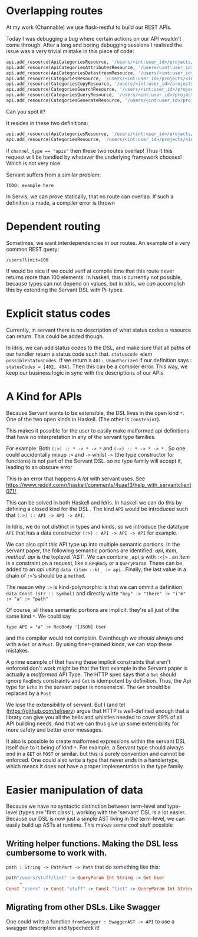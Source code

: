 # Overlapping routes
At my work (Channable) we use flask-restful to build our REST APIs.

Today I was debugging a bug where certain actions on our API wouldn't come through. After a long and boring debugging sessions
I realised the issue was a very trivial mistake in this piece of code:

```python
api.add_resource(ApiCategoriesResource, '/users/<int:user_id>/projects/<int:project_id>/apis/<int:api_id>/categories')
api.add_resource(ApiCategoriesAttributesResource, '/users/<int:user_id>/projects/<int:project_id>/apis/<int:api_id>/categories/<string:category_id>')
api.add_resource(ApiCategoriesDatastreamResource, '/users/<int:user_id>/projects/<int:project_id>/apis/<int:api_id>/categories/<string:category_id>/datastream')
api.add_resource(CategoriesResource, '/users/<int:user_id>/projects/<int:project_id>/<string:channel>/<int:channel_id>/categories')
api.add_resource(CategoriesCopyResource, '/users/<int:user_id>/projects/<int:project_id>/<string:channel>/<int:channel_id>/categories/copy')
api.add_resource(CategoriesSearchResource, '/users/<int:user_id>/projects/<int:project_id>/<string:channel>/<int:channel_id>/categories/search')
api.add_resource(CategoriesQueryResource, '/users/<int:user_id>/projects/<int:project_id>/<string:channel>/<int:channel_id>/categories/query')
api.add_resource(CategoriesGenerateResource, '/users/<int:user_id>/projects/<int:project_id>/<string:channel>/<int:channel_id>/categories/generate')
```

Can you spot it?


It resides in these two definitions:
```python
api.add_resource(ApiCategoriesResource, '/users/<int:user_id>/projects/<int:project_id>/apis/<int:api_id>/categories')
api.add_resource(CategoriesResource, '/users/<int:user_id>/projects/<int:project_id>/<string:channel_type>/<int:channel_id>/categories')
```

if   `channel_type == "apis"` then these two routes overlap! Thus it this request will be handled by whatever the underlying framework chooses!
Which is not very nice. 


Servant suffers from a similar problem:

```
TODO: example here
```




In Servis, we can prove statically, that no route can overlap. If such a definition is made, a compiler error is thrown



# Dependent routing
Sometimes, we want interdependencies in our routes. An example of a very common REST query:

```
/users?limit=100
```

If would be nice if we could verif at compile time that this route never returns more than 100 elements.  In haskell, this is currently not possible, because types can not depend on values, but in idris, we _can_ accomplish this by extending the Servant DSL with Pi-types.


# Explicit status codes
Currently, in servant there is no description of what status codes a resource can return. This could be added though.

In idris, we can add status codes to the DSL, and make sure that all paths of our handler return a status code such that.  `statuscode `elem` possibleStatusCodes`.  If we return a `401: Unauthorized` if our definition says :` statusCodes = [402, 404]`. Then this can be a compiler error.  This way, we keep our business logic in sync with the descriptions of our APIs


# A Kind for APIs
Because Servant wants to be extensible, the DSL lives in the open kind `*`.  One of the two open kinds in Haskell. (The other is `Constraint`).

This makes it possible for the user to easily make malformed api definitions that have no interpretation in any of the servant type families.

For example.  Both `(:>) :: * -> * -> *` and  `(->) :: * -> * -> *` .  So one could accidentally mixup `:>` and `->` whilst `->` (the type constructor for functions) is not part of the Servant DSL. so no type family will accept it, leading to an obscure error 

This is an error that happens _A lot_ with servant uses. See https://www.reddit.com/r/haskell/comments/4uaef3/help_with_servantclient071/

This can be solved in both Haskell and Idris. In haskell we can do this by defining a closed kind for the DSL . The kind `API` would be introduced such that `(:>) :: API -> API -> API`.

In Idris, we do not distinct in types and kinds, so we introduce the datatype `API` that has a data constructor `(:>) : API -> API -> API` for example.

We can also split this API type up into multiple semantic portions. In the servant paper, the following semantic portions
are identified: _api_, _item_, _method_.    _api_ is the toplevel 'AST'.  We can combine _api_s with `:<|>`  . an _item_ is a constraint on a request, like a `ReqBody` or a `QueryParam`. These can be added to an _api_ using `data (item ::k)_ :> api` . Finally, the last value in a chain of `:>`'s should be a `method`.

The reason why `:>` is kind-polymorphic is that we can ommit a definition `data Const (str :: Symbol)` and directly wirte `"hey" :> "there" :> "i'm" :> "a" :> "path"`

Of course, all these semantic portions are implicit. they're all just of the same kind `*`.  We could say
```
type API = "a" :> ReqBody '[JSON] User
```
and the compiler would not complain. Eventhough we _should_ always end with a `Get` or a `Post`. By using finer-grained kinds, we can stop these mistakes.

A prime example of that having these implicit constraints that aren't enforced don't work might be that the first example in the Servant paper is actually a _malformed_ API Type.   The HTTP spec says that a `Get` should ignore `ReqBody` constraints and `Get` is idempotent by definition.  Thus, the Api type for `Echo` in the servant paper is nonsensical. The `Get` should be replaced by a `Post`

We lose the extensibility of servant. But I (and tel (https://github.com/tel/serv) argue that HTTP is well-defined enough that a library can give you all the bells and whistles needed to cover 99% of all API building needs. And that we can thus give up some extensibility for more safety and better error messages.

It also is possible to create malformed expressions within the servant DSL itself due to it being of kind `*`. 
For example, a Servant type should always end in a `GET` or `POST` or similar. but this is purely convention and cannot be enforced.  One could also write a type that never ends in a handlertype, which means it does not have a proper implementation in the type family.


# Easier manipulation of data
Because we have no syntactic distinction between term-level and type-level (types are 'first class'), working with the 'servant' DSL is a lot easier. Because our DSL is now just a simple AST living in the term-level, we can easily build up ASTs at runtime. This makes some cool stuff possible

## Writing helper functions. Making the DSL less cumbersome to work with.
 `path : String -> PathPart -> Path`  that do something like this:

  ```idris
  path"/users/stuff/list" :> QueryParam Int String :> Get User
       ~
  Const "users" :> Const "stuff" :> Const "list" :> QueryParam Int String :> Get User
  ```

## Migrating from other DSLs.  Like Swagger
One could write a function `fromSwagger : SwaggerAST -> API` to use a swagger description and typecheck it!


  
